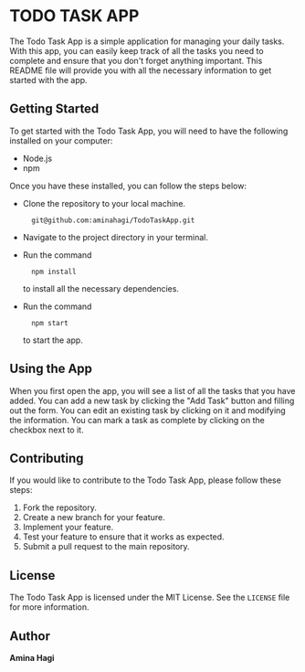 # TODO TASK APP

The Todo Task App is a simple application for managing your daily tasks. With this app, you can easily keep track of all the tasks you need to complete and ensure that you don't forget anything important. This README file will provide you with all the necessary information to get started with the app.

## Getting Started

To get started with the Todo Task App, you will need to have the following installed on your computer:

- Node.js
- npm

Once you have these installed, you can follow the steps below:

- Clone the repository to your local machine.

        git@github.com:aminahagi/TodoTaskApp.git

- Navigate to the project directory in your terminal.
- Run the command 

        npm install 

    to install all the necessary dependencies.
- Run the command 

        npm start 

    to start the app.

## Using the App

When you first open the app, you will see a list of all the tasks that you have added. You can add a new task by clicking the "Add Task" button and filling out the form. You can edit an existing task by clicking on it and modifying the information. You can mark a task as complete by clicking on the checkbox next to it.

## Contributing

If you would like to contribute to the Todo Task App, please follow these steps:

1. Fork the repository.
2. Create a new branch for your feature.
3. Implement your feature.
4. Test your feature to ensure that it works as expected.
5. Submit a pull request to the main repository.

## License

The Todo Task App is licensed under the MIT License. See the  `LICENSE`
 file for more information.

 ## Author

 <b>Amina Hagi<b>
 